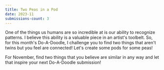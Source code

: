 ```yaml
---
title: Two Peas in a Pod
date: 2023-11
submissions-count: 3
---
```

One of the things us humans are so incredible at is our ability to recognize patterns. I believe this ability is a valuable piece in an artist's toolbelt. So, for this month's Do-A-Doodle, I challenge you to find two things that aren't twins but you feel are connected! Let's create some pods for some peas!

For November, find two things that you believe are similar in any way and let that inspire your next Do-A-Doodle submission!
